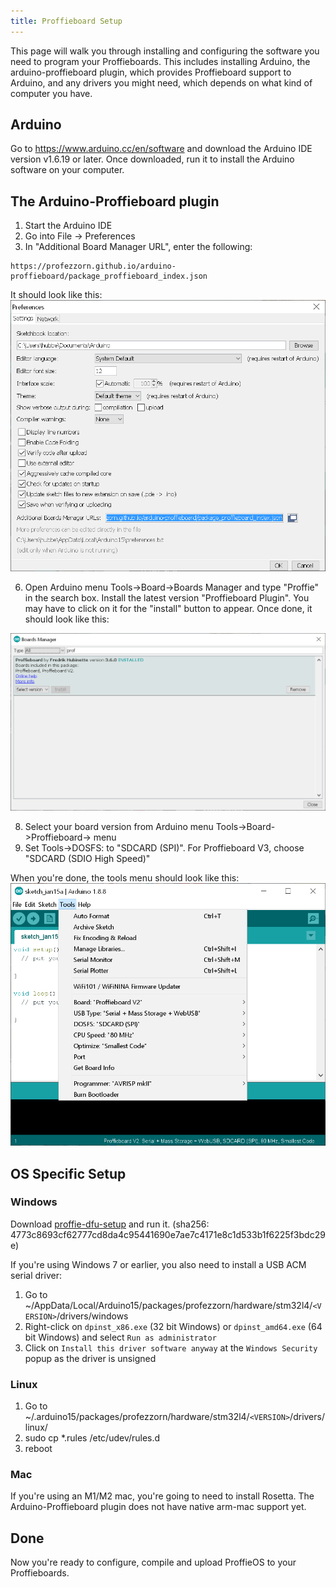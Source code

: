 ```yaml
---
title: Proffieboard Setup
---
```

This page will walk you through installing and configuring the software you need to program your Proffieboards. This includes installing Arduino, the arduino-proffieboard plugin, which provides Proffieboard support to Arduino, and any drivers you might need, which depends on what kind of computer you have.

## Arduino
Go to https://www.arduino.cc/en/software and download the Arduino IDE version v1.6.19 or later. Once downloaded, run it to install the Arduino software on your computer.

## The Arduino-Proffieboard plugin
 1. Start the Arduino IDE
 3. Go into File -> Preferences
 3. In "Additional Board Manager URL", enter the following:
```text
https://profezzorn.github.io/arduino-proffieboard/package_proffieboard_index.json
```    
It should look like this:
![arduino preferences](/images/arduino_preferences.png)

 6. Open Arduino menu Tools->Board->Boards Manager and type "Proffie" in the search box. Install the latest version "Proffieboard Plugin". You may have to click on it for the "install" button to appear. Once done, it should look like this:

![arduino board manager](/images/arduino_board_manager.png)

 8. Select your board version from Arduino menu Tools->Board->Proffieboard-> menu 
 9. Set Tools->DOSFS: to "SDCARD (SPI)".  For Proffieboard V3, choose "SDCARD (SDIO High Speed)" 

When you're done, the tools menu should look like this:
![arduino tools menu](/images/arduino_tools_menu.png)


## OS Specific Setup

###  Windows
Download [proffie-dfu-setup](https://fredrik.hubbe.net/lightsaber/proffie-dfu-setup.exe) and run it. (sha256: 4773c8693cf62777cd8da4c95441690e7ae7c4171e8c1d533b1f6225f3bdc29e)

If you're using Windows 7 or earlier, you also need to install a USB ACM serial driver:
 1. Go to ~/AppData/Local/Arduino15/packages/profezzorn/hardware/stm32l4/```<VERSION>```/drivers/windows
 2. Right-click on ```dpinst_x86.exe``` (32 bit Windows) or ```dpinst_amd64.exe``` (64 bit Windows) and select ```Run as administrator```
 3. Click on ```Install this driver software anyway``` at the ```Windows Security``` popup as the driver is unsigned

### Linux

 1. Go to ~/.arduino15/packages/profezzorn/hardware/stm32l4/```<VERSION>```/drivers/linux/
 2. sudo cp *.rules /etc/udev/rules.d
 3. reboot

### Mac
If you're using an M1/M2 mac, you're going to need to install Rosetta. The Arduino-Proffieboard plugin does not have native arm-mac support yet.

## Done

Now you're ready to configure, compile and upload ProffieOS to your Proffieboards.

